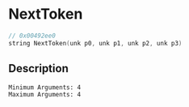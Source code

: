 # NextToken
```c
// 0x00492ee0
string NextToken(unk p0, unk p1, unk p2, unk p3)
```
## Description
```
Minimum Arguments: 4
Maximum Arguments: 4
```
